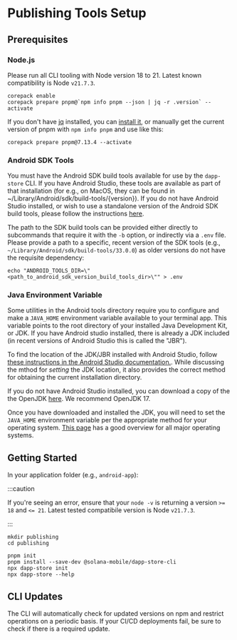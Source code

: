 # Publishing Tools Setup

## Prerequisites

### Node.js

Please run all CLI tooling with Node version 18 to 21. Latest known compatibility is Node `v21.7.3`.

```shell
corepack enable
corepack prepare pnpm@`npm info pnpm --json | jq -r .version` --activate
```

If you don't have [jq](https://stedolan.github.io/jq/) installed, you can [install it](https://formulae.brew.sh/formula/jq), or manually get the current version of pnpm with `npm info pnpm` and use like this:

```shell
corepack prepare pnpm@7.13.4 --activate
```

### Android SDK Tools

You must have the Android SDK build tools available for use by the `dapp-store` CLI. If you have Android Studio, these tools are available as part of that installation (for e.g., on MacOS, they can be found in ~/Library/Android/sdk/build-tools/{version}). If you do not have Android Studio installed, or wish to use a standalone version of the Android SDK build tools, please follow the instructions [here](https://developer.android.com/studio/intro/update#sdk-manager).

The path to the SDK build tools can be provided either directly to subcommands that require it with the `-b` option, or indirectly via a `.env` file. Please provide a path to a specific, recent version of the SDK tools (e.g., `~/Library/Android/sdk/build-tools/33.0.0`) as older versions do not have the requisite dependency:

```shell
echo "ANDROID_TOOLS_DIR=\"<path_to_android_sdk_version_build_tools_dir>\"" > .env
```

### Java Environment Variable

Some utilities in the Android tools directory require you to configure and make a `JAVA_HOME` environment variable available to your terminal app. This variable points to the root directory of your installed Java Development Kit, or JDK. If you have Android studio installed, there is already a JDK included (in recent versions of Android Studio this is called the "JBR").

To find the location of the JDK/JBR installed with Android Studio, follow [these instructions in the Android Studio documentation.](https://developer.android.com/build/jdks#set-jdk-in-studio). While discussing the mthod for _*setting*_ the JDK location, it also provides the correct method for obtaining the current installation directory.

If you do not have Android Studio installed, you can download a copy of the the OpenJDK [here](https://openjdk.org/projects/jdk/17/). We recommend OpenJDK 17.

Once you have downloaded and installed the JDK, you will need to set the `JAVA_HOME` environment variable per the appropriate method for your operating system. [This page](https://www3.ntu.edu.sg/home/ehchua/programming/howto/Environment_Variables.html) has a good overview for all major operating systems.

## Getting Started

In your application folder (e.g., `android-app`):

:::caution

If you're seeing an error, ensure that your `node -v` is returning a version `>= 18` and `<= 21`.
Latest tested compatibile version is Node `v21.7.3`.

:::

```shell
mkdir publishing
cd publishing

pnpm init
pnpm install --save-dev @solana-mobile/dapp-store-cli
npx dapp-store init
npx dapp-store --help
```

## CLI Updates

The CLI will automatically check for updated versions on npm and restrict operations on a periodic basis. If your CI/CD deployments fail, be sure to check if there is a required update.
